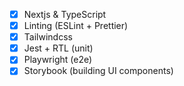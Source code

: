 - [x] Nextjs & TypeScript
- [x] Linting (ESLint + Prettier)
- [x] Tailwindcss
- [x] Jest + RTL (unit)
- [x] Playwright (e2e)
- [x] Storybook (building UI components)